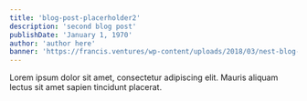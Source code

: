 ```yaml
---
title: 'blog-post-placerholder2'
description: 'second blog post'
publishDate: 'January 1, 1970'
author: 'author here'
banner: 'https://francis.ventures/wp-content/uploads/2018/03/nest-blog-banner.jpg'
---
```


Lorem ipsum dolor sit amet, consectetur adipiscing elit. Mauris aliquam lectus sit amet sapien tincidunt placerat.
